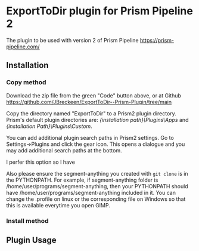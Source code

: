# **ExportToDir plugin for Prism Pipeline 2**
The plugin to be used with version 2 of Prism Pipeline 
https://prism-pipeline.com/


## **Installation**

### Copy method
Download the zip file from the green "Code" button above, or at Github https://github.com/JBreckeen/ExportToDir--Prism-Plugin/tree/main

Copy the directory named "ExportToDir" to a Prism2 plugin directory.  Prism's default plugin directories are: *{installation path}\Plugins\Apps* and *{installation Path}\Plugins\Custom*.

You can add additional plugin search paths in Prism2 settings.  Go to Settings->Plugins and click the gear icon.  This opens a dialogue and you may add additional search paths at the bottom.

I perfer this option so I have 

Also please ensure the segment-anything you created with `git clone` is in the PYTHONPATH. For example, if segment-anything folder is /home/user/programs/segment-anything, then your PYTHONPATH should have /home/user/programs/segment-anything included in it. You can change the .profile on linux or the corresponding file on Windows so that this is available everytime you open GIMP.

### Install method


## **Plugin Usag**e

  
